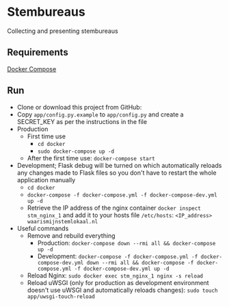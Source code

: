 # Stembureaus
Collecting and presenting stembureaus


## Requirements
[Docker Compose](https://docs.docker.com/compose/install/)

## Run
- Clone or download this project from GitHub:
- Copy `app/config.py.example` to `app/config.py` and create a SECRET_KEY as per the instructions in the file
- Production
   - First time use
      - `cd docker`
      - `sudo docker-compose up -d`
   - After the first time use: `docker-compose start`
- Development; Flask debug will be turned on which automatically reloads any changes made to Flask files so you don't have to restart the whole application manually
   - `cd docker`
   - `docker-compose -f docker-compose.yml -f docker-compose-dev.yml up -d`
   - Retrieve the IP address of the nginx container `docker inspect stm_nginx_1` and add it to your hosts file `/etc/hosts`: `<IP_address> waarismijnstemlokaal.nl`
- Useful commands
   - Remove and rebuild everything
      - Production: `docker-compose down --rmi all && docker-compose up -d`
      - Development: `docker-compose -f docker-compose.yml -f docker-compose-dev.yml down --rmi all && docker-compose -f docker-compose.yml -f docker-compose-dev.yml up -d`
   - Reload Nginx: `sudo docker exec stm_nginx_1 nginx -s reload`
   - Reload uWSGI (only for production as development environment doesn't use uWSGI and automatically reloads changes): `sudo touch app/uwsgi-touch-reload`
